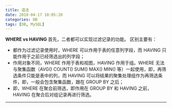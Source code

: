 ```yaml
---
title: 语法
date: 2018-04-17 10:05:20
categories: DB
tags: [DB, MySQL]
---
```


**WHERE vs HAVING**
首先，二者都可以实现过滤记录的功能。
区别主要有：
* 都作为过滤记录使用时，WHERE 可以作用于表的任意列字段，而 HAVING 只能作用于之前已经筛选出的列字段；
* 作用对象不同，WHERE 作用于表和视图，HAVING 作用于组。WHERE 无法与聚集函数（AVG() COUNT() SUM() MAX() MIN() 等）一起使用，即，再筛选条件只能是表中的列，而 HAVING 可以将结果的聚集处理组作为再筛选条件，即，一般会包含聚集函数，跟在 GROUP BY 之后；
* 即，WHERE 在聚合前筛选，即作用在 GROUP BY 和 HAVING 之前，HAVING 在聚合后对组记录再进行筛选。

****
